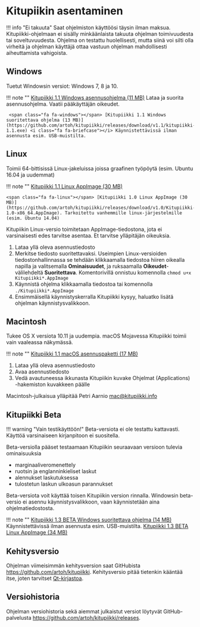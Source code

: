 # Kitupiikin asentaminen

!!! info "Ei takuuta"
    Saat ohjelmiston käyttöösi täysin ilman maksua.
    Kitupiikki-ohjelmaan ei sisälly minkäänlaista takuuta ohjelman toimivuudesta tai soveltuvuudesta. Ohjelma on testattu huolellisesti, mutta siinä voi silti olla virheitä ja ohjelman käyttäjä ottaa vastuun ohjelman mahdollisesti aiheuttamista vahigoista.

## <span class="fa fa-windows"></span> Windows

Tuetut Windowsin versiot: Windows 7, 8 ja 10.

!!! note ""
    <span class="fa fa-windows"></span> [Kitupiikki 1.1 Windows asennusohjelma (11 MB)](https://github.com/artoh/kitupiikki/releases/download/v1.1/kitupiikki-1.1-asennus.exe) <i class="fa fa-laptop"></i> Lataa ja suorita asennusohjelma. <i class="fa fa-user"></i> Vaatii pääkäyttäjän oikeudet.

     <span class="fa fa-windows"></span> [Kitupiikki 1.1 Windows suoritettava ohjelma (13 MB)](https://github.com/artoh/kitupiikki/releases/download/v1.1/kitupiikki-1.1.exe) <i class="fa fa-briefcase"></i> Käynnistettävissä ilman asennusta esim. USB-muistilta.


## <span class="fa fa-linux"></span> Linux

Toimii 64-bittisissä Linux-jakeluissa joissa graafinen työpöytä (esim. Ubuntu 16.04 ja uudemmat)

!!! note ""
    <span class="fa fa-linux"></span> [Kitupiikki 1.1 Linux AppImage (30 MB)](https://github.com/artoh/kitupiikki/releases/download/v1.1/Kitupiikki-1.1-x86_64.AppImage)

    <span class="fa fa-linux"></span> [Kitupiikki 1.0 Linux AppImage (30 MB)](https://github.com/artoh/kitupiikki/releases/download/v1.0/Kitupiikki-1.0-x86_64.AppImage). Tarkoitettu vanhemmille linux-järjestelmille (esim. Ubuntu 14.04)

Kitupiikin Linux-versio toimitetaan AppImage-tiedostona, jota ei varsinaisesti edes tarvitse asentaa. Et tarvitse ylläpitäjän oikeuksia.

1. Lataa yllä oleva asennustiedosto
2. Merkitse tiedosto suoritettavaksi. Useimpien Linux-versioiden tiedostonhallinnassa se tehdään klikkaamalla tiedostoa hiiren oikealla napilla ja valitsemalla **Ominaisuudet**, ja ruksaamalla **Oikeudet**-välilehdeltä **Suoritettava**. Komentorivillä onnistuu komennolla `chmod u+x Kitupiikki*.AppImage`
3. Käynnistä ohjelma klikkaamalla tiedostoa tai komennolla `./Kitupiikki*.AppImage`
4. Ensimmäisellä käynnistyskerralla Kitupiikki kysyy, haluatko lisätä ohjelman käynnistysvalikkoon.


## <span class="fa fa-apple"></span> Macintosh

Tukee OS X versiota 10.11 ja uudempia. <span class="fa fa-exclamation-triangle"> </span> macOS Mojavessa Kitupiikki toimii vain vaaleassa näkymässä.

!!! note ""
    <span class="fa fa-apple"></span> [Kitupiikki 1.1 macOS asennuspaketti (17 MB) ](https://github.com/petriaarnio/kitupiikki/releases/download/mac_v1.1/Kitupiikki-1.1.dmg)  

1. Lataa yllä oleva asennustiedosto
2. Avaa asennustiedosto
3. Vedä avautuneessa ikkunasta Kitupiikin kuvake Ohjelmat (Applications) -hakemiston kuvakkeen päälle

Macintosh-julkaisua ylläpitää Petri Aarnio [mac@kitupiikki.info](mailto:mac@kitupiikki.info)

## Kitupiikki Beta

!!! warning "Vain testikäyttöön!"
    Beta-versiota ei ole testattu kattavasti. Käyttöä varsinaiseen kirjanpitoon ei suositella.

Beta-versiolla pääset testaamaan Kitupiikin seuraavaan versioon tulevia ominaisuuksia

- marginaaliveromenettely
- ruotsin ja englanninkieliset laskut
- alennukset laskutuksessa
- tulostetun laskun ulkoasun parannukset

Beta-versiota voit käyttää toisen Kitupiikin version rinnalla. Windowsin beta-versio ei asennu käynnistysvalikkoon, vaan käynnistetään aina ohjelmatiedostosta.

!!! note ""
     <span class="fa fa-windows"></span> [Kitupiikki 1.3 BETA Windows suoritettava ohjelma (14 MB)](https://github.com/artoh/kitupiikki/releases/download/1.3-beta/kitupiikki-1.3-beta.exe) <i class="fa fa-briefcase"></i> Käynnistettävissä ilman asennusta esim. USB-muistilta.
    <span class="fa fa-linux"></span> [Kitupiikki 1.3 BETA Linux AppImage (34 MB)](https://github.com/artoh/kitupiikki/releases/download/1.3-beta/Kitupiikki-1.3-beta-x86_64.AppImage)


## Kehitysversio

Ohjelman viimeisimmän kehitysversion saat GitHubista <https://github.com/artoh/kitupiikki>. Kehitysversio pitää tietenkin kääntää itse, joten tarvitset [Qt-kirjastoa](http://qt.io).

## Versiohistoria

Ohjelman versiohistoria sekä aiemmat julkaistut versiot löytyvät GitHub-palvelusta <https://github.com/artoh/kitupiikki/releases>.
